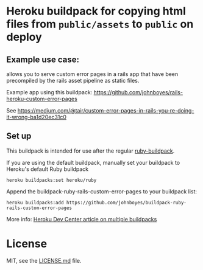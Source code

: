 # Heroku buildpack for copying html files from `public/assets` to `public` on deploy

## Example use case:
allows you to serve custom error pages in a rails app that have been precompiled by the
rails asset pipeline as static files.

Example app using this buildpack:
https://github.com/johnboyes/rails-heroku-custom-error-pages

See https://medium.com/@tair/custom-error-pages-in-rails-you-re-doing-it-wrong-ba1d20ec31c0

## Set up

This buildpack is intended for use after the regular [ruby-buildpack].

If you are using the default buildpack, manually set your buildpack to Heroku's default
Ruby buildpack

```
heroku buildpacks:set heroku/ruby
```

Append the buildpack-ruby-rails-custom-error-pages to your buildpack list:

```
heroku buildpacks:add https://github.com/johnboyes/buildpack-ruby-rails-custom-error-pages
```

More info: [Heroku Dev Center article on multiple buildpacks]

# License

MIT, see the [LICENSE.md](LICENSE.md) file.

[ruby-buildpack]:https://github.com/heroku/heroku-buildpack-ruby
[Heroku Dev Center article on multiple buildpacks]:https://devcenter.heroku.com/articles/using-multiple-buildpacks-for-an-app
